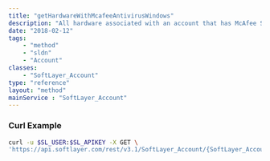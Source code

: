 ```yaml
---
title: "getHardwareWithMcafeeAntivirusWindows"
description: "All hardware associated with an account that has McAfee Secure AntiVirus for Windows software components."
date: "2018-02-12"
tags:
    - "method"
    - "sldn"
    - "Account"
classes:
    - "SoftLayer_Account"
type: "reference"
layout: "method"
mainService : "SoftLayer_Account"
---
```


### Curl Example
```bash
curl -u $SL_USER:$SL_APIKEY -X GET \
'https://api.softlayer.com/rest/v3.1/SoftLayer_Account/{SoftLayer_AccountID}/getHardwareWithMcafeeAntivirusWindows'
```
